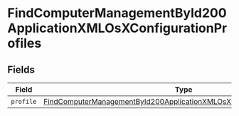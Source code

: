 # FindComputerManagementById200ApplicationXMLOsXConfigurationProfiles


## Fields

| Field                                                                                                                                                                               | Type                                                                                                                                                                                | Required                                                                                                                                                                            | Description                                                                                                                                                                         |
| ----------------------------------------------------------------------------------------------------------------------------------------------------------------------------------- | ----------------------------------------------------------------------------------------------------------------------------------------------------------------------------------- | ----------------------------------------------------------------------------------------------------------------------------------------------------------------------------------- | ----------------------------------------------------------------------------------------------------------------------------------------------------------------------------------- |
| `profile`                                                                                                                                                                           | [FindComputerManagementById200ApplicationXMLOsXConfigurationProfilesProfile](../../models/operations/findcomputermanagementbyid200applicationxmlosxconfigurationprofilesprofile.md) | :heavy_minus_sign:                                                                                                                                                                  | N/A                                                                                                                                                                                 |